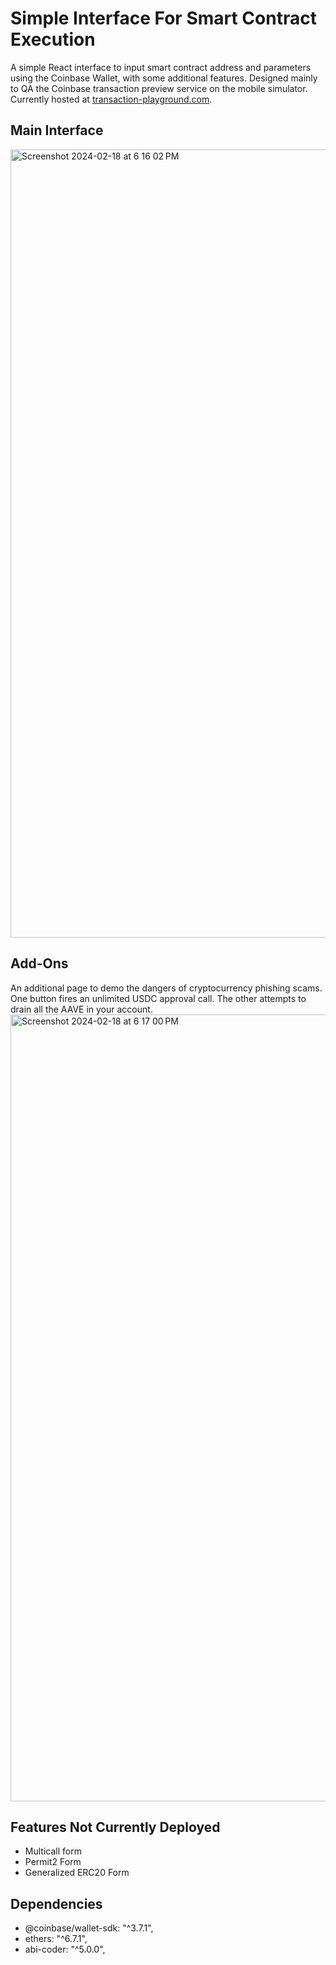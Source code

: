 # Simple Interface For Smart Contract Execution

A simple React interface to input smart contract address and parameters using the Coinbase Wallet, with some additional features. Designed
mainly to QA the Coinbase transaction preview service on the mobile simulator. Currently hosted at [transaction-playground.com](https://transaction-playground.com/). 

## Main Interface
<img width="1261" alt="Screenshot 2024-02-18 at 6 16 02 PM" src="https://github.com/OliverCai0/TransactionPlayground/assets/47547771/98623bc2-1a35-4579-b172-4355e98a2f85">

## Add-Ons
An additional page to demo the dangers of cryptocurrency phishing scams. One button fires an unlimited USDC approval call. The other attempts to drain all the AAVE in your account.
<img width="1259" alt="Screenshot 2024-02-18 at 6 17 00 PM" src="https://github.com/OliverCai0/TransactionPlayground/assets/47547771/ecd71e32-7701-422d-afa1-c3b483bcff11">

## Features Not Currently Deployed
- Multicall form
- Permit2 Form
- Generalized ERC20 Form

## Dependencies
- @coinbase/wallet-sdk: "^3.7.1",
- ethers: "^6.7.1",
- abi-coder: "^5.0.0",

